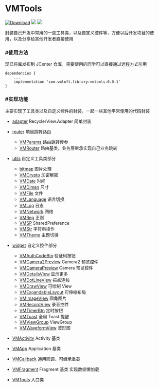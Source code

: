 VMTools
=======

[![Download](https://api.bintray.com/packages/lzan13/VMLibrary/vmtools/images/download.svg)](https://bintray.com/lzan13/VMLibrary/vmtools/_latestVersion)
[![](https://img.shields.io/badge/author-lzan13-green.svg)](https://github.com/lzan13)
[![](https://img.shields.io/badge/weibo-@lzan13-red.svg)](http://weibo.com/lzan13)


封装自己开发中常用的一些工具类，以及自定义控件等，方便以后开发项目的使用，以及分享给其他开发者直接使用


### #使用方法
现已将库发布到 JCenter 仓库，需要使用的同学可以直接通过远程方式引用
```
dependencies {
    ...
    implementation 'com.vmloft.library:vmtools:0.0.1'
}
```

### #实现功能
主要实现了工具类以及自定义控件的封装，一起一些其他平常使用的代码封装

- [adapter](src/main/java/com/vmloft/develop/library/tools/adapter) RecyclerView.Adapter 简单封装

- [router](src/main/java/com/vmloft/develop/library/tools/router) 项目跳转路由
    - [VMParams](src/main/java/com/vmloft/develop/library/tools/utils/VMParams.java) 路由跳转传参
    - [VMRouter](src/main/java/com/vmloft/develop/library/tools/utils/VMRouter.java) 路由基类，业务层继承实现自己业务跳转

- [utils](src/main/java/com/vmloft/develop/library/tools/utils) 自定义工具类部分
    - [bitmap](src/main/java/com/vmloft/develop/library/tools/utils/bitmap) 图片处理
    - [VMCrypto](src/main/java/com/vmloft/develop/library/tools/utils/VMCrypto.java) 加密解密
    - [VMDate](src/main/java/com/vmloft/develop/library/tools/utils/VMDate.java) 时间
    - [VMDimen](src/main/java/com/vmloft/develop/library/tools/utils/VMDimen.java) 尺寸
    - [VMFile](src/main/java/com/vmloft/develop/library/tools/utils/VMFile.java) 文件
    - [VMLanguage](src/main/java/com/vmloft/develop/library/tools/utils/VMLanguage.java) 语言切换
    - [VMLog](src/main/java/com/vmloft/develop/library/tools/utils/VMLog.java) 日志
    - [VMNetwork](src/main/java/com/vmloft/develop/library/tools/utils/VMNetwork.java) 网络
    - [VMReg](src/main/java/com/vmloft/develop/library/tools/utils/VMReg.java) 正则
    - [VMSP](src/main/java/com/vmloft/develop/library/tools/utils/VMSP.java) SharedPreference
    - [VMStr](src/main/java/com/vmloft/develop/library/tools/utils/VMStr.java) 字符串操作
    - [VMTheme](src/main/java/com/vmloft/develop/library/tools/utils/VMTheme.java) 主题切换

- [widget](src/main/java/com/vmloft/develop/library/tools/widget) 自定义控件部分
    - [VMAuthCodeBtn](src/main/java/com/vmloft/develop/library/tools/widget/VMAuthCodeBtn.java) 验证码按钮
    - [VMCamera2Preview](src/main/java/com/vmloft/develop/library/tools/widget/VMCamera2Preview.java) Camera2 预览控件
    - [VMCameraPreview](src/main/java/com/vmloft/develop/library/tools/widget/VMCamera2Preview.java) Camera 预览控件
    - [VMDetailsView](src/main/java/com/vmloft/develop/library/tools/widget/VMDetailsView.java) 显示更多
    - [VMDotLineView](src/main/java/com/vmloft/develop/library/tools/widget/VMDotLineView.java) 描点连线
    - [VMDrawView](src/main/java/com/vmloft/develop/library/tools/widget/VMDrawView.java) 可绘制 View
    - [VMExpandableLayout](src/main/java/com/vmloft/develop/library/tools/widget/VMExpandableLayout.java) 可伸缩布局
    - [VMImageView](src/main/java/com/vmloft/develop/library/tools/widget/VMImageView.java) 圆角图片
    - [VMRecordView](src/main/java/com/vmloft/develop/library/tools/widget/VMRecordView.java) 录音控件
    - [VMTimerBtn](src/main/java/com/vmloft/develop/library/tools/widget/VMTimerBtn.java) 定时按钮
    - [VMToast](src/main/java/com/vmloft/develop/library/tools/widget/VMToast.java) 全局 Toast 提醒
    - [VMViewGroup](src/main/java/com/vmloft/develop/library/tools/widget/VMViewGroup.java) ViewGroup
    - [VMWaveformView](src/main/java/com/vmloft/develop/library/tools/widget/VMWaveformView.java) 波形图
    
- [VMActivity](src/main/java/com/vmloft/develop/library/tools/VMActivity.java) Activity 基类
- [VMApp](src/main/java/com/vmloft/develop/library/tools/VMApp.java) Application 基类
- [VMCallback](src/main/java/com/vmloft/develop/library/tools/VMCallback.java) 通用回调，可继承重载
- [VMFragment](src/main/java/com/vmloft/develop/library/tools/VMFragment.java) Fragment 基类 实现数据懒加载
- [VMTools](src/main/java/com/vmloft/develop/library/tools/VMTools.java) 入口类